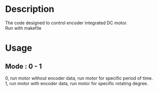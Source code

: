 # Description
The code designed to control encoder integrated DC motor. <br />
Run with makefile

# Usage
## Mode : 0 - 1  <br />
0, run motor without encoder data, run motor for specific period of time. <br />
1, run motor with encoder data, run motor for specific rotating degree. <br />


